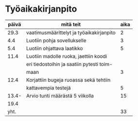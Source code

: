 # Työaikakirjanpito
| päivä | mitä teit                                  | aika |
| ----- | ------------------------------------------ | ---- |
| 29.3  | vaatimusmäärittelyt ja työaikakirjanpito | 2    |
| 4.4   | Luotiin pohja sovellukselle              | 3    |
| 5.4   | Luotiin ohjattava laatikko               | 5    |
| 11.4  | Luotiin madolle ruoka, jaettiin koodi    |      |
|       | eri tiedostoihin ja saatiin pytesti toim-|      |
|       | maan                                     | 3    |
| 12.4  | Korjattiin bugeja ruoassa sekä tehtiin   |      |
|       | kattavempia testejä                      | 5    |
|13.4-  | Arvio tunti määrästä 5 viikolla          | 15   |
|19.4   |                                          |      |
| yht.  |                                          | 33